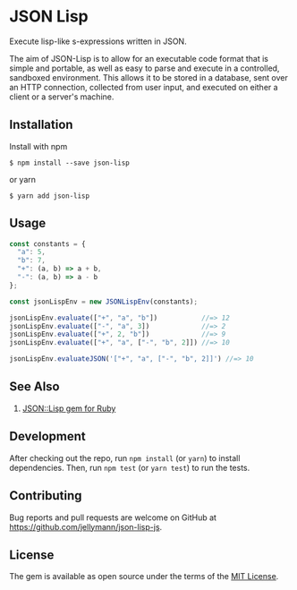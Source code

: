 # JSON Lisp

Execute lisp-like s-expressions written in JSON.

The aim of JSON-Lisp is to allow for an executable code format that is simple and portable, as well as easy to parse and execute in a controlled, sandboxed environment. This allows it to be stored in a database, sent over an HTTP connection, collected from user input, and executed on either a client or a server's machine.

## Installation

Install with npm

    $ npm install --save json-lisp

or yarn

    $ yarn add json-lisp

## Usage

```javascript
const constants = {
  "a": 5,
  "b": 7,
  "+": (a, b) => a + b,
  "-": (a, b) => a - b
};

const jsonLispEnv = new JSONLispEnv(constants);

jsonLispEnv.evaluate(["+", "a", "b"])           //=> 12
jsonLispEnv.evaluate(["-", "a", 3])             //=> 2
jsonLispEnv.evaluate(["+", 2, "b"])             //=> 9
jsonLispEnv.evaluate(["+", "a", ["-", "b", 2]]) //=> 10

jsonLispEnv.evaluateJSON('["+", "a", ["-", "b", 2]]') //=> 10
```

## See Also

1. [JSON::Lisp gem for Ruby](https://github.com/jellymann/json-lisp-ruby)

## Development

After checking out the repo, run `npm install` (or `yarn`) to install dependencies. Then, run `npm test` (or `yarn test`) to run the tests.

## Contributing

Bug reports and pull requests are welcome on GitHub at https://github.com/jellymann/json-lisp-js.

## License

The gem is available as open source under the terms of the [MIT License](https://opensource.org/licenses/MIT).

